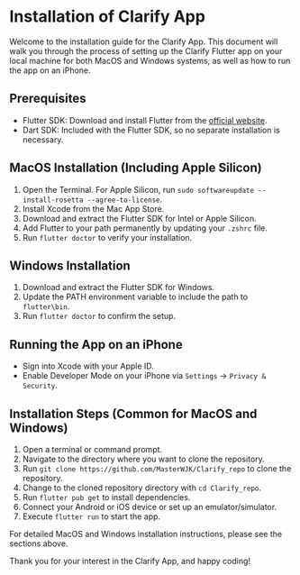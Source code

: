 # Installation of Clarify App

Welcome to the installation guide for the Clarify App. This document will walk you through the process of setting up the Clarify Flutter app on your local machine for both MacOS and Windows systems, as well as how to run the app on an iPhone.

## Prerequisites
- Flutter SDK: Download and install Flutter from the [official website](https://flutter.dev).
- Dart SDK: Included with the Flutter SDK, so no separate installation is necessary.

## MacOS Installation (Including Apple Silicon)
1. Open the Terminal. For Apple Silicon, run `sudo softwareupdate --install-rosetta --agree-to-license`.
2. Install Xcode from the Mac App Store.
3. Download and extract the Flutter SDK for Intel or Apple Silicon.
4. Add Flutter to your path permanently by updating your `.zshrc` file.
5. Run `flutter doctor` to verify your installation.

## Windows Installation
1. Download and extract the Flutter SDK for Windows.
2. Update the PATH environment variable to include the path to `flutter\bin`.
3. Run `flutter doctor` to confirm the setup.

## Running the App on an iPhone
- Sign into Xcode with your Apple ID.
- Enable Developer Mode on your iPhone via `Settings` → `Privacy & Security`.

## Installation Steps (Common for MacOS and Windows)
1. Open a terminal or command prompt.
2. Navigate to the directory where you want to clone the repository.
3. Run `git clone https://github.com/MasterWJK/Clarify_repo` to clone the repository.
4. Change to the cloned repository directory with `cd Clarify_repo`.
5. Run `flutter pub get` to install dependencies.
6. Connect your Android or iOS device or set up an emulator/simulator.
7. Execute `flutter run` to start the app.

For detailed MacOS and Windows installation instructions, please see the sections above.

Thank you for your interest in the Clarify App, and happy coding!
